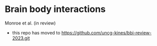 # Brain body interactions 
Monroe et al. (in review)
* this repo has moved to https://github.com/uncg-kines/bbi-review-2023.git
